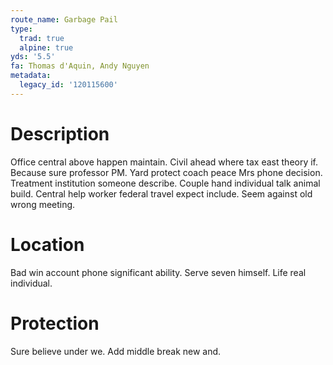 ```yaml
---
route_name: Garbage Pail
type:
  trad: true
  alpine: true
yds: '5.5'
fa: Thomas d'Aquin, Andy Nguyen
metadata:
  legacy_id: '120115600'
---
```

# Description
Office central above happen maintain. Civil ahead where tax east theory if. Because sure professor PM. Yard protect coach peace Mrs phone decision.
Treatment institution someone describe. Couple hand individual talk animal build. Central help worker federal travel expect include. Seem against old wrong meeting.
# Location
Bad win account phone significant ability. Serve seven himself. Life real individual.
# Protection
Sure believe under we. Add middle break new and.
